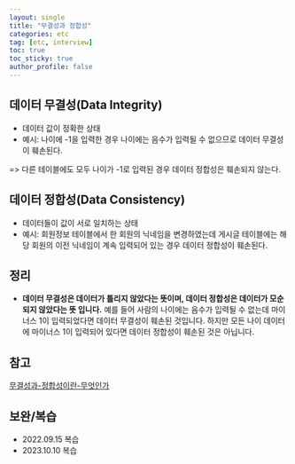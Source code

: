 ```yaml
---
layout: single
title: "무결성과 정합성"
categories: etc
tag: [etc, interview]
toc: true
toc_sticky: true
author_profile: false
---
```

## 데이터 무결성(Data Integrity)

* 데이터 값이 정확한 상태
* 예시: 나이에 -1을 입력한 경우 나이에는 음수가 입력될 수 없으므로 데이터 무결성이 훼손된다.

=> 다른 테이블에도 모두 나이가 -1로 입력된 경우 데이터 정합성은 훼손되지 않는다.



##  데이터 정합성(Data Consistency)

* 데이터들이 값이 서로 일치하는 상태
* 예시: 회원정보 테이블에서 한 회원의 닉네임을 변경하였는데 게시글 테이블에는 해당 회원의 이전 닉네임이 계속 입력되어 있는 경우 데이터 정합성이 훼손된다.



## 정리

* **데이터 무결성은 데이터가 틀리지 않았다는 뜻이며, 데이터 정합성은 데이터가 모순되지 않았다는 뜻 입니다.** 예를 들어 사람의 나이에는 음수가 입력될 수 없는데 마이너스 1이 입력되었다면 데이터 무결성이 훼손된 것입니다. 하지만 모든 나이 데이터에 마이너스 1이 입력되어 있다면 데이터 정합성이 훼손된 것은 아닙니다.



## 참고

<a href="https://velog.io/@yangsijun528/%EB%AC%B4%EA%B2%B0%EC%84%B1%EA%B3%BC-%EC%A0%95%ED%95%A9%EC%84%B1%EC%9D%B4%EB%9E%80-%EB%AC%B4%EC%97%87%EC%9D%B8%EA%B0%80" target="_blank">무결성과-정합성이란-무엇인가</a>



## 보완/복습

* 2022.09.15 복습
* 2023.10.10 복습
